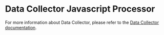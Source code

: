# Data Collector Javascript Processor

For more information about Data Collector, please refer to the [Data Collector documentation](https://github.com/statisticsnorway/data-collector-project).
